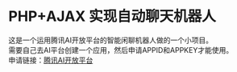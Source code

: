 # PHP+AJAX 实现自动聊天机器人
这是一个运用腾讯AI开放平台的智能闲聊机器人做的一个小项目。  
需要自己去AI平台创建一个应用，然后申请APPID和APPKEY才能使用。  
申请链接：[腾讯AI开放平台](https://ai.qq.com/)
